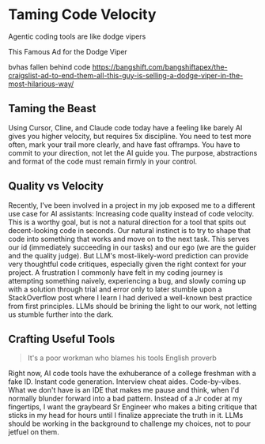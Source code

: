 # Taming Code Velocity


Agentic coding tools are like dodge vipers

This Famous Ad for the Dodge Viper 

bvhas fallen behind code https://bangshift.com/bangshiftapex/the-craigslist-ad-to-end-them-all-this-guy-is-selling-a-dodge-viper-in-the-most-hilarious-way/

## Taming the Beast

Using Cursor, Cline, and Claude code today have a feeling like barely 
AI gives you higher velocity, but requires 5x discipline. You need to test more often, mark your trail more clearly, and have fast offramps. You have to commit to your direction, not let the AI guide you. The purpose, abstractions and format of the code must remain firmly in your control. 

## Quality vs Velocity
Recently, I've been involved in a project in my job exposed me to a different use case for AI assistants: Increasing code quality instead of code velocity. This is a worthy goal, but is not a natural direction for a tool that spits out decent-looking code in seconds. Our natural instinct is to try to shape that code into something that works and move on to the next task. This serves our id (immediately succeeding in our tasks) and our ego (we are the guider and the quality judge). But LLM's most-likely-word prediction can provide very thoughtful code critiques, especially given the right context for your project. A frustration I commonly have felt in my coding journey is attempting something naively, experiencing a bug, and slowly coming up with a solution through trial and error only to later stumble upon a StackOverflow post where I learn I had derived a well-known best practice from first principles. LLMs should be brining the light to our work, not letting us stumble further into the dark. 

## Crafting Useful Tools

> It's a poor workman who blames his tools
English proverb

Right now, AI code tools have the exhuberance of a college freshman with a fake ID. Instant code generation. Interview cheat aides. Code-by-vibes. What we don't have is an IDE that makes me pause and think, when I'd normally blunder forward into a bad pattern. Instead of a Jr coder at my fingertips, I want the graybeard Sr Engineer who makes a biting critique that sticks in my head for hours until I finalize appreciate the truth in it. LLMs should be working in the background to challenge my choices, not to pour jetfuel on them. 



